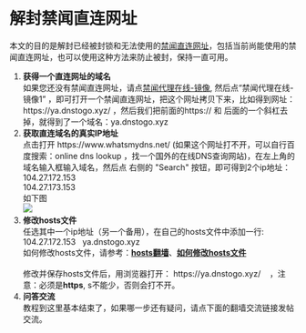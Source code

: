 # 解封禁闻直连网址

本文的目的是解封已经被封锁和无法使用的<a href="https://github.com/bannedbook/fanqiang/wiki#jwurl">禁闻直连网址</a>，包括当前尚能使用的禁闻直连网址，也可以使用这种方法来防止被封，保持一直可用。

<ol type=disc>
<li ><b>获得一个直连网址的域名</b><br/>
如果您还没有禁闻直连网址，请点<a href="https://github.com/bannedbook/fanqiang/wiki#jwurl">禁闻代理在线-镜像</a>, 然后点“禁闻代理在线-镜像1” ，即可打开一个禁闻直连网址，把这个网址拷贝下来，比如得到网址：https://ya.dnstogo.xyz/ ，然后我们把前面的https:// 和 后面的一个斜杠去掉，就得到了一个域名：ya.dnstogo.xyz<br/></li>

<li ><b>获取直连域名的真实IP地址</b><br/>点击打开 https://www.whatsmydns.net/ (如果这个网址打不开，可以自行百度搜索：online dns lookup ，找一个国外的在线DNS查询网站)，在左上角的域名输入框输入域名，然后点 右侧的 "Search" 按钮，即可得到2个ip地址：<br/>
104.27.172.153 <br/>
104.27.173.153<br/>
如下图<br/>
<img src="https://raw.githubusercontent.com/kgfw/fg/master/hosts/findip.jpg"/>

</li>


<li ><b>修改hosts文件</b><br/>任选其中一个ip地址（另一个备用），在自己的hosts文件中添加一行:<br/>
104.27.172.153   ya.dnstogo.xyz<br/>
如何修改hosts文件，请参考：<strong><a href="https://github.com/bannedbook/fanqiang/wiki/hosts%E7%BF%BB%E5%A2%99" class="wiki-page-link">hosts翻墙</a></strong>、<strong><a href="https://github.com/bannedbook/fanqiang/blob/master/unlockurl/hostsmodify.md">如何修改hosts文件</a></strong>
<br/><br/>
修改并保存hosts文件后，用浏览器打开： https://ya.dnstogo.xyz/    ，注意：必须是<b>https</b>, s不能少，否则会打不开。
</li>

<li ><b>问答交流</b><br/>
教程到这里基本结束了，如果哪一步还有疑问，请点下面的翻墙交流链接发帖交流。</li>
</ol>
